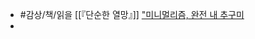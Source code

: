 - #감상/책/읽을 [[『단순한 열망』]] ["미니멀리즘, 완전 내 추구미](https://stibee.com/api/v1.0/emails/share/KQKLi5s7cC6lP5vBsP3aRGC8cBuqXaM)
-